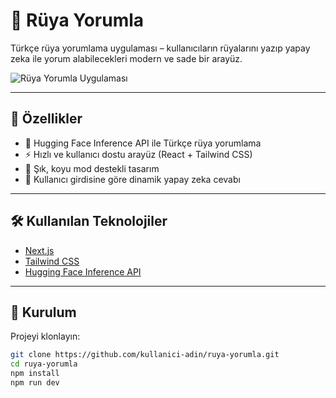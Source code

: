 # 🌙 Rüya Yorumla

Türkçe rüya yorumlama uygulaması – kullanıcıların rüyalarını yazıp yapay zeka ile yorum alabilecekleri modern ve sade bir arayüz.

![Rüya Yorumla Uygulaması](https://your-image-link.com) <!-- buraya bir ekran görüntüsü eklersen daha iyi olur -->

---

## 🚀 Özellikler

- 🧠 Hugging Face Inference API ile Türkçe rüya yorumlama
- ⚡️ Hızlı ve kullanıcı dostu arayüz (React + Tailwind CSS)
- 🎨 Şık, koyu mod destekli tasarım
- 📜 Kullanıcı girdisine göre dinamik yapay zeka cevabı

---

## 🛠️ Kullanılan Teknolojiler

- [Next.js](https://nextjs.org/) 
- [Tailwind CSS](https://tailwindcss.com/)
- [Hugging Face Inference API](https://huggingface.co/inference-api)

---

## 🔧 Kurulum

Projeyi klonlayın:

```bash
git clone https://github.com/kullanici-adin/ruya-yorumla.git
cd ruya-yorumla
npm install
npm run dev
